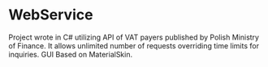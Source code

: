 # WebService
Project wrote in C# utilizing API of VAT payers published by Polish Ministry of Finance.
It allows unlimited number of requests overriding time limits for inquiries.
GUI Based on MaterialSkin.
